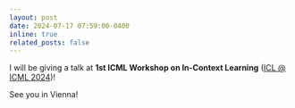 ```yaml
---
layout: post
date: 2024-07-17 07:59:00-0400
inline: true
related_posts: false
---
```


I will be giving a talk at <b>1st ICML Workshop on In-Context Learning</b> (<a href="https://iclworkshop.github.io">ICL @ ICML 2024</a>)! 

See you in Vienna!

